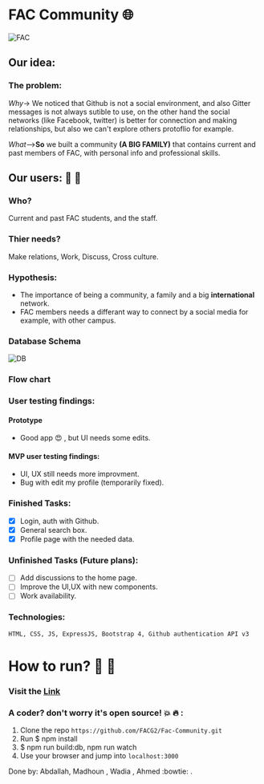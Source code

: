 # FAC Community :globe_with_meridians:

![FAC](https://media.licdn.com/media/p/8/005/0a3/300/0f370ec.png)
## Our idea:
### The problem:
*Why*-> We noticed that Github is not a social environment, and also Gitter messages is not always sutible to use, on the other hand the social networks (like Facebook, twitter) is better for connection and making relationships, but also we can't explore others protoflio for example.

*What*-->**So** we built a community **(A BIG FAMILY)** that contains current and past members of FAC, with personal info and professional skills.

## Our users: :two_men_holding_hands: :two_women_holding_hands:
### Who?
Current and past FAC students, and the staff.
### Thier needs?
Make relations, Work, Discuss, Cross culture.
### Hypothesis:
* The importance of being a community, a family and a big **international** network.
*  FAC members needs a differant way to connect by a social media for example, with other campus.

### Database Schema
![DB](https://files.gitter.im/foundersandcoders/The-Knights-Team/6A46/Screenshot-from-2017-09-28-08-53-06.png)

### Flow chart 

### User testing findings:

#### Prototype 
* Good app :heart_eyes: , but UI needs some edits.

#### MVP user testing findings:
* UI, UX still needs more improvment.
* Bug with edit my profile (temporarily fixed).

### Finished Tasks: 
- [x] Login, auth with Github.
- [x] General search box.
- [x] Profile page with the needed data.

### Unfinished Tasks (Future plans):
- [ ] Add discussions to the home page.
- [ ] Improve the UI,UX with new components.
- [ ] Work availability.

### Technologies:
``` HTML
HTML, CSS, JS, ExpressJS, Bootstrap 4, Github authentication API v3
```

 # How to run? :key: :runner:
 ### Visit the [Link](https://facommunity.herokuapp.com/)
 
 ### A coder? don't worry it's open source!  :boom: :fire: :
 1) Clone the repo `https://github.com/FACG2/Fac-Community.git`
 2) Run $ npm install
 3) $ npm run build:db, npm run watch
 4) Use your browser and jump into `localhost:3000`
 


Done by: Abdallah, Madhoun , Wadia , Ahmed :bowtie: .
